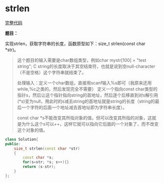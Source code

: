 # strlen

[完整代码](https://github.com/ludandandan/LeetCode/blob/master/01String/strlen.cpp)

**题目：**

实现strlen，获取字符串的长度，函数原型如下：size_t strlen(const char *str)。

> 这个题目的输入需要是char数组类型，例如char mystr[100] = "test string"; C string的长度取决于其空结束符，也就是说到空null-character（不是空格）这个字符串就结束了。
> 
> 处理输入：定义一个char数组，直接用scanf输入%s即可（我原来还用while,%c之类的，然后发现完全不需要）
> 定义一个指向const char类型的指针s，然后让这个指针指向string的首地址，然后逐个后移直到对s解引用(*s)变为null，用此时的s减去string的首地址就是string的长度（string的最后一个字符的后面一个地址减去首地址即为字符串长度）。
> 
> const char *s不能改变其所指对象的值，但可以改变其所指的对象，这就是为什么这个s可以++，这样它就可以指向它后面的一个对象了，而不改变这个对象的值。
```c++
class Solution{
public:
    size_t strlen(const char *str)
    {
        const char *s;
        for(s=str; *s; s++){}
        return (s-str);
    }
};
```